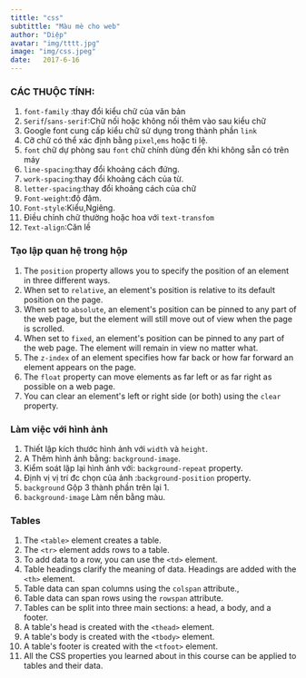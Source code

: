 ```yaml
---
tittle: "css"
subtittle: "Màu mè cho web"
author: "Diệp"
avatar: "img/tttt.jpg"
image: "img/css.jpeg"
date:   2017-6-16
---
```


### CÁC THUỘC TÍNH:
<ol>
<li><code>font-family</code> :thay đổi kiểu chữ của văn bản</li>
<li><code>Serif</code>/<code>sans-serif</code>:Chữ nối hoặc không nối thêm vào sau kiểu chữ</li>
<li>Google font cung cấp kiểu chữ sử dụng trong thành phần <code>link</code></li>
<li>Cỡ chữ có thể xác định bằng <code>pixel</code>,<code>ems</code> hoặc ti lệ.</li>
<li><code>font</code> chữ dự phòng sau <code>font</code> chữ chính dùng đến khi không sẵn có trên máy</li>
<li><code>line-spacing</code>:thay đổi khoảng cách đứng.</li>
<li><code>work-spacing</code>:thay đổi khoảng cách của từ.</li>
<li><code>letter-spacing</code>:thay đổi khoảng cách của chữ</li>
<li><code>Font-weight</code>:độ đậm.</li>
<li><code>Font-style</code>:Kiểu,Ngiêng.</li>
<li>Điều chỉnh chữ thường hoặc hoa với <code>text-transfom</code></li>
<li><code>Text-align</code>:Căn lề</li>
</ol>


### Tạo lập quan hệ trong hộp
<ol>
<li>The <code>position</code> property allows you to specify the position of an element in three different ways.</li>
<li>When set to <code>relative</code>, an element's position is relative to its default position on the page.</li>
<li>When set to <code>absolute</code>, an element's position can be pinned to any part of the web page, but the element will still move out of view when the page is scrolled.</li>
<li>When set to <code>fixed</code>, an element's position can be pinned to any part of the web page. The element will remain in view no matter what.</li>
<li>The <code>z-index</code> of an element specifies how far back or how far forward an element appears on the page.</li>
<li>The <code>float</code> property can move elements as far left or as far right as possible on a web page.</li>
<li>You can clear an element's left or right side (or both) using the <code>clear</code> property.</li>
</ol>
 
### Làm việc với hình ảnh
<ol>
<li>Thiết lập kích thước hình ảnh với <code>width</code> và <code>height</code>.</li>
<li>A Thêm hình ảnh bằng: <code>background-image</code>.</li>
<li>Kiểm soát lặp lại hình ảnh với: <code>background-repeat</code> property.</li>
<li>Định vị vị trí đc chọn của ảnh :<code>background-position</code> property.</li>
<li><code>background</code> Gộp 3 thành phần trên lại 1.</li>
<li><code>background-image</code> Làm nền bằng màu.</li>
</ol>

### Tables
<ol>
<li>The <code>&lt;table&gt;</code> element creates a table.</li>
<li>The <code>&lt;tr&gt;</code> element adds rows to a table.</li>
<li>To add data to a row, you can use the <code>&lt;td&gt;</code> element.</li>
<li>Table headings clarify the meaning of data. Headings are added with the <code>&lt;th&gt;</code> element.</li>
<li>Table data can span columns using the <code>colspan</code> attribute.,</li>
<li>Table data can span rows using the <code>rowspan</code> attribute.</li>
<li>Tables can be split into three main sections: a head, a body, and a footer.</li>
<li>A table's head is created with the <code>&lt;thead&gt;</code> element. </li>
<li>A table's body is created with the <code>&lt;tbody&gt;</code> element.</li>
<li>A table's footer is created with the <code>&lt;tfoot&gt;</code> element.</li>
<li>All the CSS properties you learned about in this course can be applied to tables and their data.</li>
</ol>
